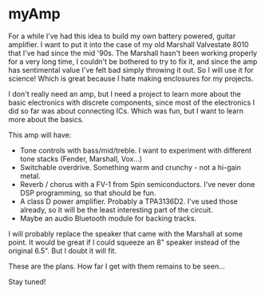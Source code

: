 # myAmp

For a while I've had this idea to build my own battery powered, guitar amplifier. I want to put it into the case of my old Marshall Valvestate 8010 that I've had since the mid '90s. The Marshall hasn't been working properly for a very long time, I couldn't be bothered to try to fix it, and since the amp has sentimental value I've felt bad simply throwing it out. So I will use it for science! Which is great because I hate making enclosures for my projects.

I don't really need an amp, but I need a project to learn more about the basic electronics with discrete components, since most of the electronics I did so far was about connecting ICs. Which was fun, but I want to learn more about the basics.

This amp will have:

- Tone controls with bass/mid/treble. I want to experiment with different tone stacks (Fender, Marshall, Vox...)
- Switchable overdrive. Something warm and crunchy - not a hi-gain metal.
- Reverb / chorus with a FV-1 from Spin semiconductors. I've never done DSP programming, so that should be fun.
- A class D power amplifier. Probably a TPA3136D2. I've used those already, so it will be the least interesting part of the circuit.
- Maybe an audio Bluetooth module for backing tracks.

I will probably replace the speaker that came with the Marshall at some point. It would be great if I could squeeze an 8" speaker instead of the original 6.5". But I doubt it will fit.

These are the plans. How far I get with them remains to be seen...

Stay tuned!